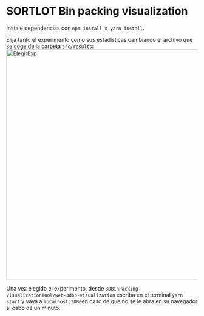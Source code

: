 # SORTLOT Bin packing visualization

Instale dependencias con ```npm install o yarn install```.

Elija tanto el experimento como sus estadísticas cambiando el archivo que se coge de la carpeta ```src/results```:
<img width="608" alt="ElegirExp" src="https://user-images.githubusercontent.com/40146009/126420637-0e39fc9b-2d91-4fd2-83a7-7863533015c9.png">

Una vez elegido el experimento, desde ```3DBinPacking-VisualizationTool/web-3dbp-visualization``` escriba en el terminal ```yarn start``` y vaya a ```localhost:3000```en caso de que no se le abra en su navegador al cabo de un minuto.

